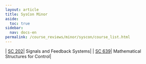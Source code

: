 ```yaml
---
layout: article
title: SysCon Minor
aside:
  toc: true
sidebar:
  nav: docs-en
permalink: /course_reviews/minor/syscon/course_list.html
---
```


| [SC 202](/course_reviews/minor/syscon/sc-202)| Signals and Feedback Systems|
| [SC 639](/course_reviews/minor/syscon/sc-639)| Mathematical Structures for Control|
